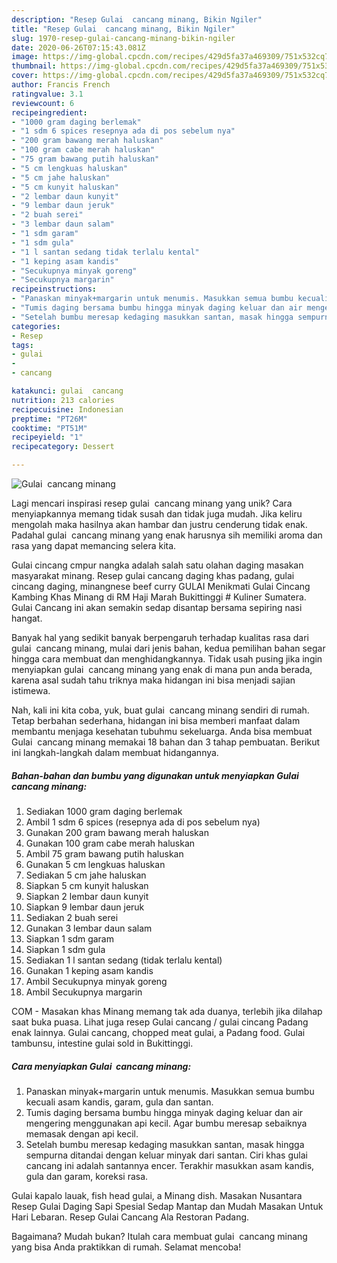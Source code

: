```yaml
---
description: "Resep Gulai  cancang minang, Bikin Ngiler"
title: "Resep Gulai  cancang minang, Bikin Ngiler"
slug: 1970-resep-gulai-cancang-minang-bikin-ngiler
date: 2020-06-26T07:15:43.081Z
image: https://img-global.cpcdn.com/recipes/429d5fa37a469309/751x532cq70/gulai-cancang-minang-foto-resep-utama.jpg
thumbnail: https://img-global.cpcdn.com/recipes/429d5fa37a469309/751x532cq70/gulai-cancang-minang-foto-resep-utama.jpg
cover: https://img-global.cpcdn.com/recipes/429d5fa37a469309/751x532cq70/gulai-cancang-minang-foto-resep-utama.jpg
author: Francis French
ratingvalue: 3.1
reviewcount: 6
recipeingredient:
- "1000 gram daging berlemak"
- "1 sdm 6 spices resepnya ada di pos sebelum nya"
- "200 gram bawang merah haluskan"
- "100 gram cabe merah haluskan"
- "75 gram bawang putih haluskan"
- "5 cm lengkuas haluskan"
- "5 cm jahe haluskan"
- "5 cm kunyit haluskan"
- "2 lembar daun kunyit"
- "9 lembar daun jeruk"
- "2 buah serei"
- "3 lembar daun salam"
- "1 sdm garam"
- "1 sdm gula"
- "1 l santan sedang tidak terlalu kental"
- "1 keping asam kandis"
- "Secukupnya minyak goreng"
- "Secukupnya margarin"
recipeinstructions:
- "Panaskan minyak+margarin untuk menumis. Masukkan semua bumbu kecuali asam kandis, garam, gula dan santan."
- "Tumis daging bersama bumbu hingga minyak daging keluar dan air mengering menggunakan api kecil. Agar bumbu meresap sebaiknya memasak dengan api kecil."
- "Setelah bumbu meresap kedaging masukkan santan, masak hingga sempurna ditandai dengan keluar minyak dari santan. Ciri khas gulai cancang ini adalah santannya encer. Terakhir masukkan asam kandis, gula dan garam, koreksi rasa."
categories:
- Resep
tags:
- gulai
- 
- cancang

katakunci: gulai  cancang 
nutrition: 213 calories
recipecuisine: Indonesian
preptime: "PT26M"
cooktime: "PT51M"
recipeyield: "1"
recipecategory: Dessert

---
```



![Gulai  cancang minang](https://img-global.cpcdn.com/recipes/429d5fa37a469309/751x532cq70/gulai-cancang-minang-foto-resep-utama.jpg)

Lagi mencari inspirasi resep gulai  cancang minang yang unik? Cara menyiapkannya memang tidak susah dan tidak juga mudah. Jika keliru mengolah maka hasilnya akan hambar dan justru cenderung tidak enak. Padahal gulai  cancang minang yang enak harusnya sih memiliki aroma dan rasa yang dapat memancing selera kita.

Gulai cincang cmpur nangka adalah salah satu olahan daging masakan masyarakat minang. Resep gulai cancang daging khas padang, gulai cincang daging, minangnese beef curry GULAI Menikmati Gulai Cincang Kambing Khas Minang di RM Haji Marah Bukittinggi # Kuliner Sumatera. Gulai Cancang ini akan semakin sedap disantap bersama sepiring nasi hangat.

Banyak hal yang sedikit banyak berpengaruh terhadap kualitas rasa dari gulai  cancang minang, mulai dari jenis bahan, kedua pemilihan bahan segar hingga cara membuat dan menghidangkannya. Tidak usah pusing jika ingin menyiapkan gulai  cancang minang yang enak di mana pun anda berada, karena asal sudah tahu triknya maka hidangan ini bisa menjadi sajian istimewa.


Nah, kali ini kita coba, yuk, buat gulai  cancang minang sendiri di rumah. Tetap berbahan sederhana, hidangan ini bisa memberi manfaat dalam membantu menjaga kesehatan tubuhmu sekeluarga. Anda bisa membuat Gulai  cancang minang memakai 18 bahan dan 3 tahap pembuatan. Berikut ini langkah-langkah dalam membuat hidangannya.

<!--inarticleads1-->

##### Bahan-bahan dan bumbu yang digunakan untuk menyiapkan Gulai  cancang minang:

1. Sediakan 1000 gram daging berlemak
1. Ambil 1 sdm 6 spices (resepnya ada di pos sebelum nya)
1. Gunakan 200 gram bawang merah haluskan
1. Gunakan 100 gram cabe merah haluskan
1. Ambil 75 gram bawang putih haluskan
1. Gunakan 5 cm lengkuas haluskan
1. Sediakan 5 cm jahe haluskan
1. Siapkan 5 cm kunyit haluskan
1. Siapkan 2 lembar daun kunyit
1. Siapkan 9 lembar daun jeruk
1. Sediakan 2 buah serei
1. Gunakan 3 lembar daun salam
1. Siapkan 1 sdm garam
1. Siapkan 1 sdm gula
1. Sediakan 1 l santan sedang (tidak terlalu kental)
1. Gunakan 1 keping asam kandis
1. Ambil Secukupnya minyak goreng
1. Ambil Secukupnya margarin


COM - Masakan khas Minang memang tak ada duanya, terlebih jika dilahap saat buka puasa. Lihat juga resep Gulai cancang / gulai cincang Padang enak lainnya. Gulai cancang, chopped meat gulai, a Padang food. Gulai tambunsu, intestine gulai sold in Bukittinggi. 

<!--inarticleads2-->

##### Cara menyiapkan Gulai  cancang minang:

1. Panaskan minyak+margarin untuk menumis. Masukkan semua bumbu kecuali asam kandis, garam, gula dan santan.
1. Tumis daging bersama bumbu hingga minyak daging keluar dan air mengering menggunakan api kecil. Agar bumbu meresap sebaiknya memasak dengan api kecil.
1. Setelah bumbu meresap kedaging masukkan santan, masak hingga sempurna ditandai dengan keluar minyak dari santan. Ciri khas gulai cancang ini adalah santannya encer. Terakhir masukkan asam kandis, gula dan garam, koreksi rasa.


Gulai kapalo lauak, fish head gulai, a Minang dish. Masakan Nusantara Resep Gulai Daging Sapi Spesial Sedap Mantap dan Mudah Masakan Untuk Hari Lebaran. Resep Gulai Cancang Ala Restoran Padang. 

Bagaimana? Mudah bukan? Itulah cara membuat gulai  cancang minang yang bisa Anda praktikkan di rumah. Selamat mencoba!
